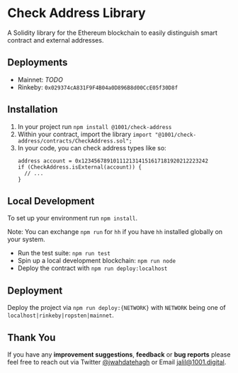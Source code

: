 # Check Address Library
A Solidity library for the Ethereum blockchain to easily distinguish smart contract and external addresses.

## Deployments
- Mainnet: *TODO*
- Rinkeby: `0x029374cA831F9F4B04a0D896B8d00CcE05f30D8f`

## Installation

1. In your project run `npm install @1001/check-address`
2. Within your contract, import the library `import "@1001/check-address/contracts/CheckAddress.sol";`
3. In your code, you can check address types like so: 
   ```solidity
   address account = 0x1234567891011121314151617181920212223242
   if (CheckAddress.isExternal(account)) { 
     // ...
   }
   ```

## Local Development

To set up your environment run `npm install`.

Note: You can exchange `npm run` for `hh` if you have `hh` installed globally on your system.

- Run the test suite: `npm run test`
- Spin up a local development blockchain: `npm run node`
- Deploy the contract with `npm run deploy:localhost`

## Deployment

Deploy the project via `npm run deploy:{NETWORK}` with `NETWORK` being one of `localhost|rinkeby|ropsten|mainnet`.

## Thank You

If you have any **improvement suggestions**, **feedback** or **bug reports** please feel free to reach out via Twitter [@jwahdatehagh](https://twitter.com/jwahdatehagh) or Email [jalil@1001.digital](jalil@1001.digital).
